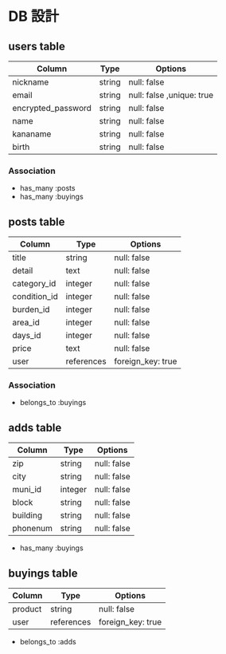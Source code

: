 # DB 設計

## users table

| Column             | Type                | Options                 |
|--------------------|---------------------|-------------------------|
| nickname           | string              | null: false             |
| email              | string              | null: false ,unique: true |
| encrypted_password | string              | null: false             |
| name               | string              | null: false             |
| kananame           | string              | null: false             |
| birth              | string              | null: false             |


### Association

* has_many :posts
* has_many :buyings

## posts table

| Column                              | Type       | Options           |
|-------------------------------------|------------|-------------------|
| title                               | string     | null: false       |
| detail                              | text       | null: false       |
| category_id                         | integer    | null: false       |
| condition_id                        | integer    | null: false       |
| burden_id                           | integer    | null: false       |
| area_id                             | integer    | null: false       |
| days_id                             | integer    | null: false       |
| price                               | text       | null: false       |
| user                                | references | foreign_key: true |

### Association
- belongs_to :buyings

## adds table

| Column                              | Type       | Options           |
|-------------------------------------|------------|-------------------|
| zip                                 | string     | null: false       |
| city                                | string     | null: false       |
| muni_id                             | integer    | null: false       |
| block                               | string     | null: false       |
| building                            | string     | null: false       |
| phonenum                            | string     | null: false       |

* has_many :buyings

## buyings table
| Column                              | Type       | Options           |
|-------------------------------------|------------|-------------------|
| product                             | string     | null: false       |
| user                                | references | foreign_key: true |

- belongs_to :adds